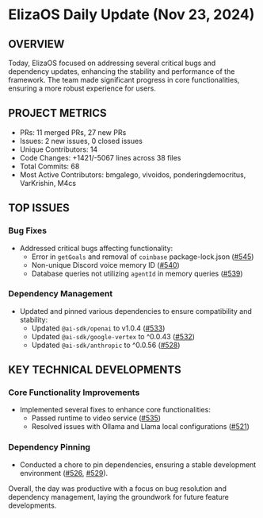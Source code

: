 # ElizaOS Daily Update (Nov 23, 2024)

## OVERVIEW 
Today, ElizaOS focused on addressing several critical bugs and dependency updates, enhancing the stability and performance of the framework. The team made significant progress in core functionalities, ensuring a more robust experience for users.

## PROJECT METRICS
- PRs: 11 merged PRs, 27 new PRs
- Issues: 2 new issues, 0 closed issues
- Unique Contributors: 14
- Code Changes: +1421/-5067 lines across 38 files
- Total Commits: 68
- Most Active Contributors: bmgalego, vivoidos, ponderingdemocritus, VarKrishin, M4cs

## TOP ISSUES
### Bug Fixes
- Addressed critical bugs affecting functionality:
  - Error in `getGoals` and removal of `coinbase` package-lock.json ([#545](https://github.com/elizaos/eliza/pull/545))
  - Non-unique Discord voice memory ID ([#540](https://github.com/elizaos/eliza/pull/540))
  - Database queries not utilizing `agentId` in memory queries ([#539](https://github.com/elizaos/eliza/pull/539))

### Dependency Management
- Updated and pinned various dependencies to ensure compatibility and stability:
  - Updated `@ai-sdk/openai` to v1.0.4 ([#533](https://github.com/elizaos/eliza/pull/533))
  - Updated `@ai-sdk/google-vertex` to ^0.0.43 ([#532](https://github.com/elizaos/eliza/pull/532))
  - Updated `@ai-sdk/anthropic` to ^0.0.56 ([#528](https://github.com/elizaos/eliza/pull/528))

## KEY TECHNICAL DEVELOPMENTS
### Core Functionality Improvements
- Implemented several fixes to enhance core functionalities:
  - Passed runtime to video service ([#535](https://github.com/elizaos/eliza/pull/535))
  - Resolved issues with Ollama and Llama local configurations ([#521](https://github.com/elizaos/eliza/pull/521))

### Dependency Pinning
- Conducted a chore to pin dependencies, ensuring a stable development environment ([#526](https://github.com/elizaos/eliza/pull/526), [#529](https://github.com/elizaos/eliza/pull/529)).

Overall, the day was productive with a focus on bug resolution and dependency management, laying the groundwork for future feature developments.